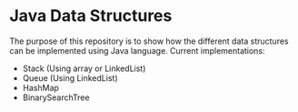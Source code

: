 # Java Data Structures

The purpose of this repository is to show how the different data structures can be implemented using Java language.
Current implementations:

- Stack (Using array or LinkedList)
- Queue (Using LinkedList)
- HashMap
- BinarySearchTree
